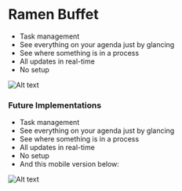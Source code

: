 # Ramen Buffet

* Task management 
* See everything on your agenda just by glancing
* See where something is in a process
* All updates in real-time
* No setup

![Alt text](https://raw.githubusercontent.com/evturn/ramen-buffet/master/assets/ramen-buffet.png)

### Future Implementations

* Task management 
* See everything on your agenda just by glancing
* See where something is in a process
* All updates in real-time
* No setup
* And this mobile version below:

![Alt text](https://raw.githubusercontent.com/evturn/ramen-buffet/master/assets/ramen-buffet-mobile.png)